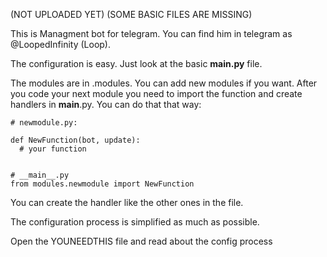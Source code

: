 

(NOT UPLOADED YET) (SOME BASIC FILES ARE MISSING)

This is Managment bot for telegram. You can find him in telegram as @LoopedInfinity (Loop).

The configuration is easy. Just look at the basic __main.py__ file.

The modules are in .modules. You can add new modules if you want. After you code your next module you need to import the function and create handlers in __main__.py. You can do that that way:

```
# newmodule.py:

def NewFunction(bot, update):
  # your function
  
```

```
# __main__.py
from modules.newmodule import NewFunction
```

You can create the handler like the other ones in the file.
 
 
The configuration process is simplified as much as possible.

Open the YOUNEEDTHIS file and read about the config process
